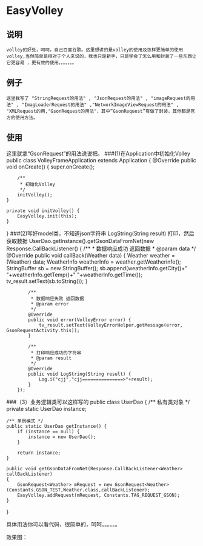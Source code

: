 EasyVolley
===========================================================

说明
---------------------------------------------------------
    volley的好处，呵呵，自己百度谷歌。这里想讲的是volley的使用及怎样更简单的使用volley,当然简单是相对于个人来说的，我也只是新手，只是学会了怎么用和封装了一些东西让它更容易 ，更有效的使用。。。。。。。
例子
--------------------------------------------------------------
    这里我写了 "StringRequest的用法" , "JsonRequest的用法" , "imageRequest的用法" , "ImagLoaderRequest的用法" ,"NetworkImageViewRequest的用法" , "XMLRequest的用,"GsonRequest的用法"，其中“GsonRequest”有做了封装，其他都是官方的使用方法。
使用
--------------------------------------------------------------------
   这里就拿“GsonRequest”的用法说说把。
###(1)在Application中初始化Volley
   public class VolleyFrameApplication extends Application {
	@Override
	public void onCreate() 
	{
		super.onCreate();

        /**
         * 初始化Volley
         */
		initVolley();
	}

	private void initVolley() {
		EasyVolley.init(this);
	}
}
###(2)写好model类，不知道json字符串 LogString(String result) 打印，然后获取数据
  UserDao.getInstance().getGsonDataFromNet(new Response.CallBackListener<Weather>() {
            /**
             * 数据响应成功 返回数据
             * @param data
             */
            @Override
            public void callBack(Weather data) {
                Weather weather = (Weather) data;
					WeatherInfo weatherInfo = weather.getWeatherinfo();
					StringBuffer sb = new StringBuffer();
					sb.append(weatherInfo.getCity()+" "+weatherInfo.getTemp()+" "+weatherInfo.getTime());
					tv_result.setText(sb.toString());
            }

            /**
             * 数据响应失败 返回数据
             * @param error
             */
            @Override
            public void error(VolleyError error) {
                tv_result.setText(VolleyErrorHelper.getMessage(error, GsonRequestActivity.this));
            }

            /**
             * 打印响应成功的字符串
             * @param result
             */
            @Override
            public void LogString(String result) {
                Log.i("cjj","cjj===============>"+result);
            }
        });
		
###（3）业务逻辑类可以这样写的
public class UserDao {
	/** 私有类对象 */
	private static UserDao instance;

	/** 单例模式 */
	public static UserDao getInstance() {
		if (instance == null) {
			instance = new UserDao();
		}

		return instance;
	}
	
    public void getGsonDataFromNet(Response.CallBackListener<Weather> callBackListener)
    {
        GsonRequest<Weather> mRequest = new GsonRequest<Weather>(Constants.GSON_TEST,Weather.class,callBackListener);
        EasyVolley.addRequest(mRequest, Constants.TAG_REQUEST_GSON);
    }

}

具体用法你可以看代码，很简单的，呵呵。。。。。。

效果图：






